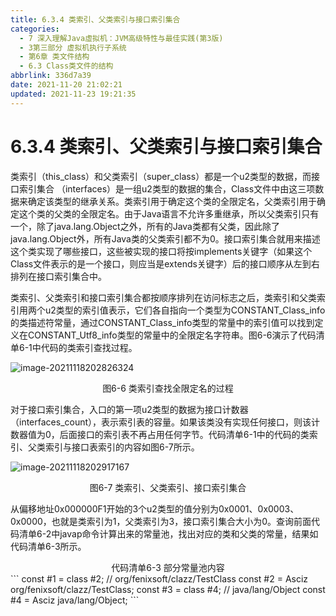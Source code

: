 ```yaml
---
title: 6.3.4 类索引、父类索引与接口索引集合
categories: 
  - 7 深入理解Java虛拟机：JVM高级特性与最佳实践(第3版)
  - 3第三部分 虚拟机执行子系统
  - 第6章 类文件结构
  - 6.3 Class类文件的结构
abbrlink: 336d7a39
date: 2021-11-20 21:02:21
updated: 2021-11-23 19:21:35
---
```

# 6.3.4 类索引、父类索引与接口索引集合
类索引（this_class）和父类索引（super_class）都是一个u2类型的数据，而接口索引集合 （interfaces）是一组u2类型的数据的集合，Class文件中由这三项数据来确定该类型的继承关系。类索引用于确定这个类的全限定名，父类索引用于确定这个类的父类的全限定名。由于Java语言不允许多重继承，所以父类索引只有一个，除了java.lang.Object之外，所有的Java类都有父类，因此除了java.lang.Object外，所有Java类的父类索引都不为0。接口索引集合就用来描述这个类实现了哪些接口，这些被实现的接口将按implements关键字（如果这个Class文件表示的是一个接口，则应当是extends关键字）后的接口顺序从左到右排列在接口索引集合中。

类索引、父类索引和接口索引集合都按顺序排列在访问标志之后，类索引和父类索引用两个u2类型的索引值表示，它们各自指向一个类型为CONSTANT_Class_info的类描述符常量，通过CONSTANT_Class_info类型的常量中的索引值可以找到定义在CONSTANT_Utf8_info类型的常量中的全限定名字符串。图6-6演示了代码清单6-1中代码的类索引查找过程。

![image-20211118202826324](https://gitee.com/XiaoLan223/images/raw/master/Blog/Sum/20211118202826.png)

<center>图6-6 类索引查找全限定名的过程</center>

对于接口索引集合，入口的第一项u2类型的数据为接口计数器（interfaces_count），表示索引表的容量。如果该类没有实现任何接口，则该计数器值为0，后面接口的索引表不再占用任何字节。代码清单6-1中的代码的类索引、父类索引与接口表索引的内容如图6-7所示。

![image-20211118202917167](https://gitee.com/XiaoLan223/images/raw/master/Blog/Sum/20211118202917.png)
<center>图6-7 类索引、父类索引、接口索引集合</center>

从偏移地址0x000000F1开始的3个u2类型的值分别为0x0001、0x0003、0x0000，也就是类索引为1，父类索引为3，接口索引集合大小为0。查询前面代码清单6-2中javap命令计算出来的常量池，找出对应的类和父类的常量，结果如代码清单6-3所示。

<center>代码清单6-3 部分常量池内容</center>
```
const #1 = class    #2; // org/fenixsoft/clazz/TestClass 
const #2 = Asciz    org/fenixsoft/clazz/TestClass; 
const #3 = class    #4; // java/lang/Object
const #4 = Asciz    java/lang/Object;
```
